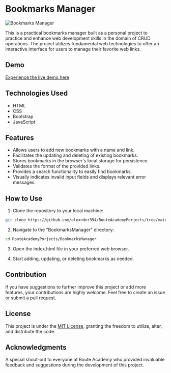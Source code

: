 # Bookmarks Manager

![Bookmarks Manager](https://i.ibb.co/Y3XfkzC/Screenshot-2023-08-11-031558.png)

This is a practical bookmarks manager built as a personal project to practice and enhance web development skills in the domain of CRUD operations. The project utilizes fundamental web technologies to offer an interactive interface for users to manage their favorite web links.

## Demo
[Experience the live demo here](https://alexnder394.github.io/RouteAcademyPorjects/BookmarksDatabaseSystem/index.html)

## Technologies Used

- HTML
- CSS
- Bootstrap
- JavaScript

## Features

- Allows users to add new bookmarks with a name and link.
- Facilitates the updating and deleting of existing bookmarks.
- Stores bookmarks in the browser's local storage for persistence.
- Validates the format of the provided links.
- Provides a search functionality to easily find bookmarks.
- Visually indicates invalid input fields and displays relevant error messages.

## How to Use

1. Clone the repository to your local machine:

```bash
git clone https://github.com/alexnder394/RouteAcademyPorjects/tree/main/BookmarksDatabaseSystem
```

2. Navigate to the "BookmarksManager" directory:

```bash
cd RouteAcademyPorjects/BookmarksManager
```

3. Open the index.html file in your preferred web browser.

4. Start adding, updating, or deleting bookmarks as needed.

## Contribution

If you have suggestions to further improve this project or add more features, your contributions are highly welcome. Feel free to create an issue or submit a pull request.

## License

This project is under the [MIT License](https://opensource.org/license/mit/), granting the freedom to utilize, alter, and distribute the code.

## Acknowledgments

A special shout-out to everyone at Route Academy who provided invaluable feedback and suggestions during the development of this project.
